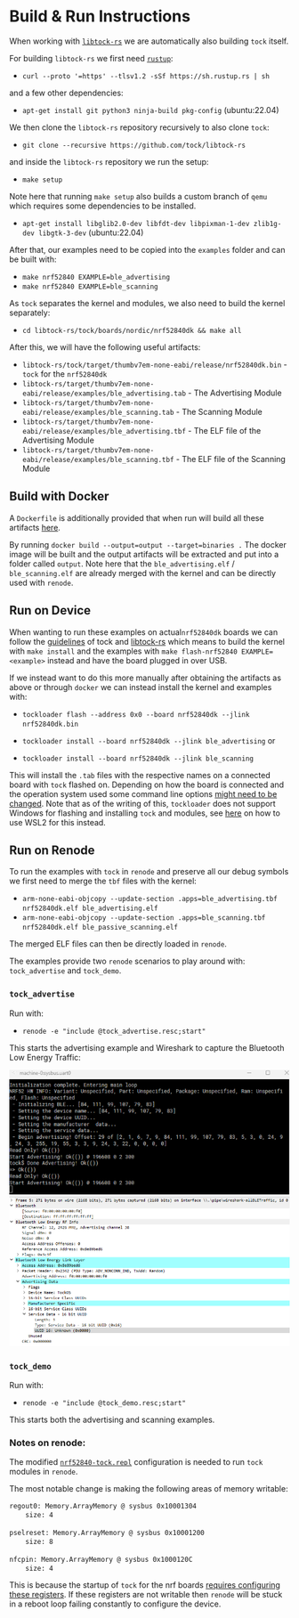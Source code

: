 # Build & Run Instructions

When working with [`libtock-rs`](https://github.com/tock/libtock-rs) we are automatically also building `tock` itself.

For building `libtock-rs` we first need [`rustup`](https://rustup.rs/):

- `curl --proto '=https' --tlsv1.2 -sSf https://sh.rustup.rs | sh`

and a few other dependencies:

- `apt-get install git python3 ninja-build pkg-config` (ubuntu:22.04)

We then clone the `libtock-rs` repository recursively to also clone `tock`:

- `git clone --recursive https://github.com/tock/libtock-rs`
    
and inside the `libtock-rs` repository we run the setup:

- `make setup`

Note here that running `make setup` also builds a custom branch of `qemu` which requires some dependencies to be installed.

- `apt-get install libglib2.0-dev libfdt-dev libpixman-1-dev zlib1g-dev libgtk-3-dev` (ubuntu:22.04)

After that, our examples need to be copied into the `examples` folder and can be built with:

- `make nrf52840 EXAMPLE=ble_advertising`
- `make nrf52840 EXAMPLE=ble_scanning`
    
As `tock` separates the kernel and modules, we also need to build the kernel separately:

- `cd libtock-rs/tock/boards/nordic/nrf52840dk && make all`
    

After this, we will have the following useful artifacts:

- `libtock-rs/tock/target/thumbv7em-none-eabi/release/nrf52840dk.bin` - `tock` for the `nrf52840dk`
- `libtock-rs/target/thumbv7em-none-eabi/release/examples/ble_advertising.tab` - The Advertising Module
- `libtock-rs/target/thumbv7em-none-eabi/release/examples/ble_scanning.tab` - The Scanning Module
- `libtock-rs/target/thumbv7em-none-eabi/release/examples/ble_advertising.tbf` - The ELF file of the Advertising Module
- `libtock-rs/target/thumbv7em-none-eabi/release/examples/ble_scanning.tbf` - The ELF file of the Scanning Module


## Build with Docker

A `Dockerfile` is additionally provided that when run will build all these artifacts [here](https://github.com/Pusty/AreWeIoTYet/tree/main/tock/output).

By running `docker build --output=output --target=binaries .` The docker image will be built and the output artifacts will be extracted and put into a folder called `output`.
Note here that the `ble_advertising.elf` / `ble_scanning.elf` are already merged with the kernel and can be directly used with `renode`.

## Run on Device

When wanting to run these examples on actual`nrf52840dk` boards we can follow the [guidelines](https://github.com/tock/tock/blob/master/doc/Getting_Started.md) of tock and [libtock-rs](https://github.com/tock/libtock-rs) which means to build the kernel with `make install` and the examples with `make flash-nrf52840 EXAMPLE=<example>` instead and have the board plugged in over USB.

If we instead want to do this more manually after obtaining the artifacts as above or through `docker` we can instead install the kernel and examples with:

- `tockloader flash --address 0x0 --board nrf52840dk --jlink nrf52840dk.bin`

- `tockloader install --board nrf52840dk --jlink ble_advertising`
or 

- `tockloader install --board nrf52840dk --jlink ble_scanning`

This will install the `.tab` files with the respective names on a connected board with `tock` flashed on.
Depending on how the board is connected and the operation system used some command line options [might need to be changed](https://github.com/tock/tockloader).
Note that as of the writing of this, `tockloader` does not support Windows for flashing and installing `tock` and modules, see [here](../setup/hardware.html#working-in-wsl2) on how to use WSL2 for this instead.

## Run on Renode

To run the examples with `tock` in `renode` and preserve all our debug symbols we first need to merge the `tbf` files with the kernel:

- `arm-none-eabi-objcopy --update-section .apps=ble_advertising.tbf nrf52840dk.elf ble_advertising.elf`
- `arm-none-eabi-objcopy --update-section .apps=ble_scanning.tbf nrf52840dk.elf ble_passive_scanning.elf`

The merged ELF files can then be directly loaded in `renode`.

The examples provide two `renode` scenarios to play around with: `tock_advertise` and `tock_demo`.

### `tock_advertise`

Run with:

- `renode -e "include @tock_advertise.resc;start"`

This starts the advertising example and Wireshark to capture the Bluetooth Low Energy Traffic:

![](advertise.png)
![](packet.png)

### `tock_demo`

Run with:

- `renode -e "include @tock_demo.resc;start"`

This starts both the advertising and scanning examples.


### Notes on renode:

The modified [`nrf52840-tock.repl`](https://github.com/Pusty/AreWeIoTYet/blob/main/tock/nrf52840-tock.repl) configuration is needed to run `tock` modules in `renode`.

The most notable change is making the following areas of memory writable:

```
regout0: Memory.ArrayMemory @ sysbus 0x10001304
    size: 4
    
pselreset: Memory.ArrayMemory @ sysbus 0x10001200
    size: 8
    
nfcpin: Memory.ArrayMemory @ sysbus 0x1000120C
    size: 4
```

This is because the startup of `tock` for the nrf boards [requires configuring these registers](https://github.com/tock/tock/blob/master/boards/nordic/nrf52_components/src/startup.rs#L41).
If these registers are not writable then `renode` will be stuck in a reboot loop failing constantly to configure the device.

